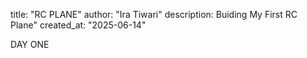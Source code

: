 title: "RC PLANE"
author: "Ira Tiwari"
description: Buiding My First RC Plane"
created_at: "2025-06-14"

DAY ONE
